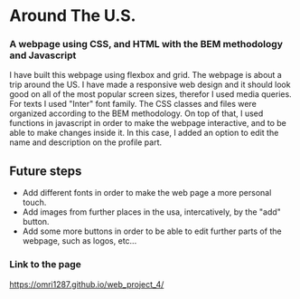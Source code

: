 # Around The U.S.

### A webpage using CSS, and HTML with the BEM methodology and Javascript

I have built this webpage using flexbox and grid. The webpage is about a trip around the US. 
I have made a responsive web design and it should look good on all of the most popular screen sizes, therefor I used media queries. For texts I used "Inter" font family. The CSS classes and files were organized according to the BEM methodology. 
On top of that, I used functions in javascript in order to make the webpage interactive, and to be able to make changes inside it. In this case, I added an option to edit the name and description on the profile part. 

## Future steps
* Add different fonts in order to make the web page a more personal touch.
* Add images from further places in the usa, intercatively, by the "add" button. 
* Add some more buttons in order to be able to edit further parts of the webpage, such as logos, etc...

### Link to the page
https://omri1287.github.io/web_project_4/
